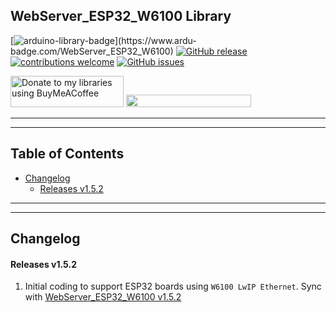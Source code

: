 ## WebServer_ESP32_W6100 Library

[![arduino-library-badge](https://www.ardu-badge.com/badge/WebServer_ESP32_W6100.svg?)](https://www.ardu-badge.com/WebServer_ESP32_W6100)
[![GitHub release](https://img.shields.io/github/release/khoih-prog/WebServer_ESP32_W6100.svg)](https://github.com/khoih-prog/WebServer_ESP32_W6100/releases)
[![contributions welcome](https://img.shields.io/badge/contributions-welcome-brightgreen.svg?style=flat)](#Contributing)
[![GitHub issues](https://img.shields.io/github/issues/khoih-prog/WebServer_ESP32_W6100.svg)](http://github.com/khoih-prog/WebServer_ESP32_W6100/issues)

<a href="https://www.buymeacoffee.com/khoihprog6" title="Donate to my libraries using BuyMeACoffee"><img src="https://cdn.buymeacoffee.com/buttons/v2/default-yellow.png" alt="Donate to my libraries using BuyMeACoffee" style="height: 50px !important;width: 181px !important;" ></a>
<a href="https://www.buymeacoffee.com/khoihprog6" title="Donate to my libraries using BuyMeACoffee"><img src="https://img.shields.io/badge/buy%20me%20a%20coffee-donate-orange.svg?logo=buy-me-a-coffee&logoColor=FFDD00" style="height: 20px !important;width: 200px !important;" ></a>


---
---

## Table of Contents


* [Changelog](#changelog)
  * [Releases v1.5.2](#releases-v152)

---
---

## Changelog

#### Releases v1.5.2

1. Initial coding to support ESP32 boards using `W6100 LwIP Ethernet`. Sync with [WebServer_ESP32_W6100 v1.5.2](https://github.com/khoih-prog/WebServer_ESP32_W6100)


